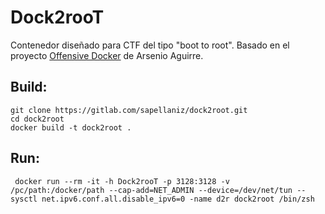# Dock2rooT

Contenedor diseñado para CTF del tipo "boot to root".
Basado en el proyecto [Offensive Docker](https://github.com/aaaguirrep/offensive-docker) de Arsenio Aguirre.

## Build:
```
git clone https://gitlab.com/sapellaniz/dock2root.git
cd dock2root
docker build -t dock2root .
```

## Run:
```
 docker run --rm -it -h Dock2rooT -p 3128:3128 -v /pc/path:/docker/path --cap-add=NET_ADMIN --device=/dev/net/tun --sysctl net.ipv6.conf.all.disable_ipv6=0 -name d2r dock2root /bin/zsh
```